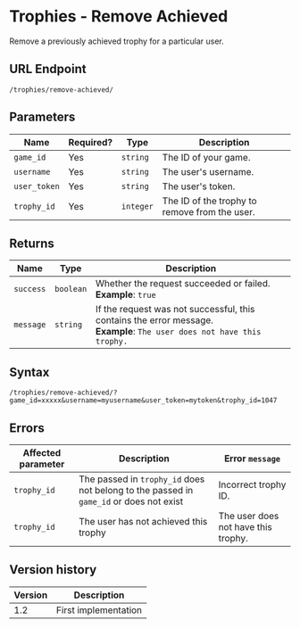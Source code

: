 # Trophies - Remove Achieved

Remove a previously achieved trophy for a particular user.

## URL Endpoint

```
/trophies/remove-achieved/
```

## Parameters

| Name         | Required? | Type      | Description                                   |
| ------------ | --------- | --------- | --------------------------------------------- |
| `game_id`    | Yes       | `string`  | The ID of your game.                          |
| `username`   | Yes       | `string`  | The user's username.                          |
| `user_token` | Yes       | `string`  | The user's token.                             |
| `trophy_id`  | Yes       | `integer` | The ID of the trophy to remove from the user. |

## Returns

| Name      | Type      | Description                                                                                                                 |
| --------- | --------- | --------------------------------------------------------------------------------------------------------------------------- |
| `success` | `boolean` | Whether the request succeeded or failed. <br> **Example**: `true`                                                           |
| `message` | `string`  | If the request was not successful, this contains the error message. <br> **Example**: `The user does not have this trophy.` |

## Syntax

```
/trophies/remove-achieved/?game_id=xxxxx&username=myusername&user_token=mytoken&trophy_id=1047
```

## Errors

| Affected parameter | Description                                                                            | Error `message`                                     |
| ------------------ | -------------------------------------------------------------------------------------- | --------------------------------------------------- |
| `trophy_id`        | The passed in `trophy_id` does not belong to the passed in `game_id` or does not exist | Incorrect trophy ID.                                |
| `trophy_id`        | The user has not achieved this trophy                                                  | The user does not have this trophy.                 |

## Version history

| Version | Description          |
| ------- | -------------------- |
| 1.2     | First implementation |
